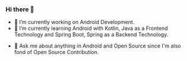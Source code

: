 ### Hi there 👋

<!--
**bhattaman0001/bhattaman0001** is a ✨ _special_ ✨ repository because its `README.md` (this file) appears on your GitHub profile.

Here are some ideas to get you started:
-->


- 🔭 I’m currently working on Android Development.
- 🌱 I’m currently learning Android with Kotlin, Java as a Frontend Technology and Spring Boot, Spring as a Backend Technology.
<!-- - 👯 I’m looking to collaborate on  -->
<!-- - 🤔 I’m looking for help with ... -->
- 💬 Ask me about anything in Android and Open Source since I'm also fond of Open Source Contribution.
<!-- - 📫 How to reach me: ... -->
<!-- - 😄 Pronouns: ... -->
<!-- - ⚡ Fun fact: ... -->
